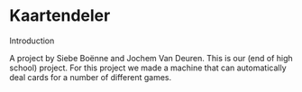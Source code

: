 # Kaartendeler

Introduction

A project by Siebe Boënne and Jochem Van Deuren.
This is our (end of high school) project.
For this project we made a machine that can automatically deal cards for a number of different games.

